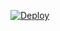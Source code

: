 [![Deploy](https://img.shields.io/badge/-Deploy-151515?style=for-the-badge&logo=asciinema&logoColor=blue)](https://currency-converter-task.netlify.app)
